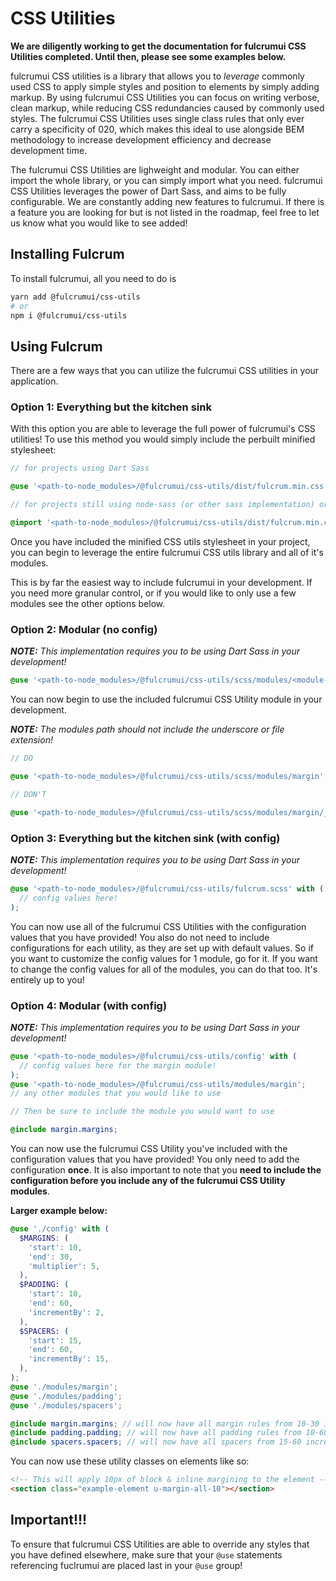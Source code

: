 # CSS Utilities

**We are diligently working to get the documentation for fulcrumui CSS Utilities completed. Until then, please see some examples below.**

fulcrumui CSS utilities is a library that allows you to *leverage* commonly used CSS to apply simple styles and position to elements by simply adding markup. By using fulcrumui CSS Utilities you can focus on writing verbose, clean markup, while reducing CSS redundancies caused by commonly used styles. The fulcrumui CSS Utilities uses single class rules that only ever carry a specificity of 020, which makes this ideal to use alongside BEM methodology to increase development efficiency and decrease development time.

The fulcrumui CSS Utilities are lighweight and modular. You can either import the whole library, or you can simply import what you need. fulcrumui CSS Utilities leverages the power of Dart Sass, and aims to be fully configurable. We are constantly adding new features to fulcrumui. If there is a feature you are looking for but is not listed in the roadmap, feel free to let us know what you would like to see added!

## Installing Fulcrum

To install fulcrumui, all you need to do is

```bash
yarn add @fulcrumui/css-utils
# or
npm i @fulcrumui/css-utils
```

## Using Fulcrum

There are a few ways that you can utilize the fulcrumui CSS utilities in your application.

### **Option 1: Everything but the kitchen sink**

With this option you are able to leverage the full power of fulcrumui's CSS utilities! To use this method you would simply include the perbuilt minified stylesheet:

```scss
// for projects using Dart Sass

@use '<path-to-node_modules>/@fulcrumui/css-utils/dist/fulcrum.min.css';

// for projects still using node-sass (or other sass implementation) or Vanilla CSS

@import '<path-to-node_modules>/@fulcrumui/css-utils/dist/fulcrum.min.css';
```

Once you have included the minified CSS utils stylesheet in your project, you can begin to leverage the entire fulcrumui CSS utils library and all of it's modules.

This is by far the easiest way to include fulcrumui in your development. If you need more granular control, or if you would like to only use a few modules see the other options below.

### **Option 2: Modular (no config)**

_**NOTE:** This implementation requires you to be using Dart Sass in your development!_

```scss
@use '<path-to-node_modules>/@fulcrumui/css-utils/scss/modules/<module-name>';
```

You can now begin to use the included fulcrumui CSS Utility module in your development.

_**NOTE:** The modules path should not include the underscore or file extension!_

```scss
// DO

@use '<path-to-node_modules>/@fulcrumui/css-utils/scss/modules/margin';

// DON'T

@use '<path-to-node_modules>/@fulcrumui/css-utils/scss/modules/margin/_index.scss';
```

### **Option 3: Everything but the kitchen sink (with config)**

_**NOTE:** This implementation requires you to be using Dart Sass in your development!_

```scss
@use '<path-to-node_modules>/@fulcrumui/css-utils/fulcrum.scss' with (
  // config values here!
);
```

You can now use all of the fulcrumui CSS Utilities with the configuration values that you have provided! You also do not need to include configurations for each utility, as they are set up with default values. So if you want to customize the config values for 1 module, go for it. If you want to change the config values for all of the modules, you can do that too. It's entirely up to you!

### **Option 4: Modular (with config)**

_**NOTE:** This implementation requires you to be using Dart Sass in your development!_

```scss
@use '<path-to-node_modules>/@fulcrumui/css-utils/config' with (
  // config values here for the margin module!
);
@use '<path-to-node_modules>/@fulcrumui/css-utils/modules/margin';
// any other modules that you would like to use

// Then be sure to include the module you would want to use

@include margin.margins;
```

You can now use the fulcrumui CSS Utility you've included with the configuration values that you have provided! You only need to add the configuration **once**. It is also important to note that you **need to include the configuration before you include any of the fulcrumui CSS Utility modules**.

**Larger example below:**

```scss
@use './config' with (
  $MARGINS: (
    'start': 10,
    'end': 30,
    'multiplier': 5,
  ),
  $PADDING: (
    'start': 10,
    'end': 60,
    'incrementBy': 2,
  ),
  $SPACERS: (
    'start': 15,
    'end': 60,
    'incrementBy': 15,
  ),
);
@use './modules/margin';
@use './modules/padding';
@use './modules/spacers';

@include margin.margins; // will now have all margin rules from 10-30 incremented by 5 (10, 15, 20...30)
@include padding.padding; // will now have all padding rules from 10-60 incremented by 2 (10, 12, 14...60)
@include spacers.spacers; // will now have all spacers from 15-60 incremented by 15 (15, 30, 45, 60);
```

You can now use these utility classes on elements like so:

```html
<!-- This will apply 10px of block & inline margining to the element -->
<section class="example-element u-margin-all-10"></section>
```

## **Important!!!**
To ensure that fulcrumui CSS Utilities are able to override any styles that you have defined elsewhere, make sure that your `@use` statements referencing fuclrumui are placed last in your `@use` group!
